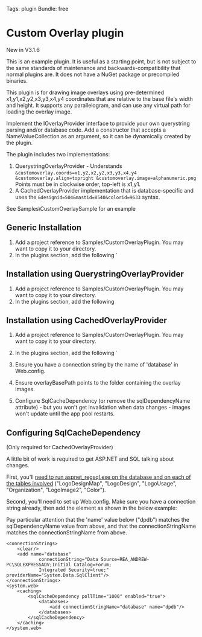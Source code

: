 Tags: plugin
Bundle: free

# Custom Overlay plugin

New in V3.1.6

This is an example plugin. It is useful as a starting point, but is not subject to the same standards of maintenance and backwards-compatibility that normal plugins are. It does not have a NuGet package or precompiled binaries.

This plugin is for drawing image overlays using pre-determined x1,y1,x2,y2,x3,y3,x4,y4 coordinates that are relative to the base file's width and height. It supports any parallelogram, and can use any virtual path for loading the overlay image. 

Implement the IOverlayProvider interface to provide your own querystring parsing and/or database code. Add a constructor that accepts a NameValueCollection as an argument, so it can be dynamically created by the plugin.

The plugin includes two implementations:

1. QuerystringOverlayProvider - Understands `&customoverlay.coords=x1,y2,x2,y2,x3,y3,x4,y4 &customoverlay.align=topright &customoverlay.image=alphanumeric.png` Points must be in clockwise order, top-left is x1,y1. 
2. A CachedOverlayProvider implementation that is database-specific and uses the `&designid=504&mastid=8540&colorid=9633` syntax.

See Samples\CustomOverlaySample for an example

## Generic Installation

1. Add a project reference to Samples/CustomOverlayPlugin. You may want to copy it to your directory.
2. In the plugins section, add the following
		<add name="CustomOverlay" 
			provider="MyNamespace.MyOverlayProviderClass, MyAssembly" 
			arg1="value1" arg2="value2.." />`

## Installation using QuerystringOverlayProvider

1. Add a project reference to Samples/CustomOverlayPlugin. You may want to copy it to your directory.
2. In the plugins section, add the following
		<add name="CustomOverlay" 
			provider="ImageResizer.Plugins.CustomOverlay.QuerystringOverlayProvider, ImageResizer.Plugins.CustomOverlay"
			overlayFolder="~/images/overlays/" />


## Installation using CachedOverlayProvider

1. Add a project reference to Samples/CustomOverlayPlugin. You may want to copy it to your directory.
2. In the plugins section, add the following
		<add name="CustomOverlay" 
			provider="ImageResizer.Plugins.CustomOverlay.CachedOverlayProvider, ImageResizer.Plugins.CustomOverlay" 
			connectionStringName="database" sqlDependencyName="dpdb" overlayBasePath="~/images/foldertooverlays" />`

3. Ensure you have a connection string by the name of 'database' in Web.config.
4. Ensure overlayBasePath points to the folder containing the overlay images.
5. Configure SqlCacheDependency (or remove the sqlDependencyName attribute) - but you won't get invalidation when data changes - images won't update until the app pool restarts.


## Configuring SqlCacheDependency 

(Only required for CachedOverlayProvider)

A little bit of work is required to get ASP.NET and SQL talking about changes.

First, you'll [need to run aspnet_regsql.exe on the database and on each of the tables involved](http://weblogs.asp.net/andrewrea/archive/2008/07/13/sqlcachedependency-i-think-it-is-absolutely-brilliant.aspx) ("LogoDesignMap", "LogoDesign", "LogoUsage", "Organization", "LogoImage2", "Color").


Second, you'll need to set up Web.config. Make sure you have a connection string already, then add the <sqlCacheDependency> element as shown in the below example:

Pay particular attention that the 'name' value below ("dpdb") matches the sqlDependencyName value from above, and that the connectionStringName matches the connectionStringName from above.


	<connectionStrings>
		<clear/>
		<add name="database" 
				connectionString="Data Source=REA_ANDREW-PC\SQLEXPRESSADV;Initial Catalog=Forum; 
				Integrated Security=true;" providerName="System.Data.SqlClient"/>
	</connectionStrings>
	<system.web>
		<caching>
		    <sqlCacheDependency pollTime="1000" enabled="true">
				<databases>
					<add connectionStringName="database" name="dpdb"/>
				</databases>
		    </sqlCacheDependency>
		</caching>
	</system.web>